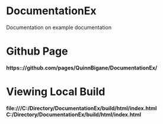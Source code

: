 # DocumentationEx
Documentation on example documentation

# Github Page
**https:://github.com/pages/QuinnBigane/DocumentationEx/**

# Viewing Local Build
**file:///C:/Directory/DocumentationEx/build/html/index.html**
**C:/Directory/DocumentationEx/build/html/index.html**